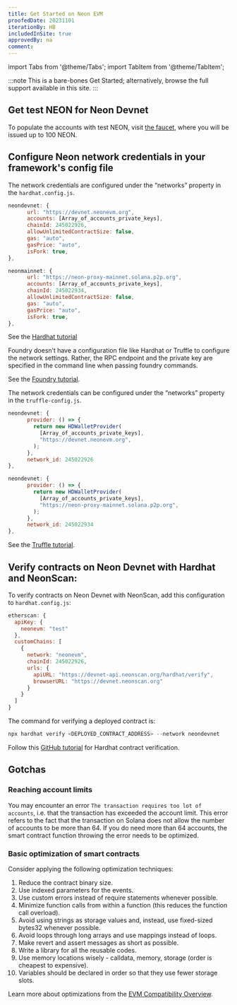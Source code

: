 ```yaml
---
title: Get Started on Neon EVM
proofedDate: 20231101
iterationBy: HB
includedInSite: true
approvedBy: na
comment:
---
```


import Tabs from '@theme/Tabs';
import TabItem from '@theme/TabItem';

:::note
This is a bare-bones Get Started; alternatively, browse the full support available in this site.
:::

## Get test NEON for Neon Devnet

To populate the accounts with test NEON, visit [the faucet](https://neonfaucet.org), where you will be issued up to 100 NEON.

## Configure Neon network credentials in your framework's config file

<Tabs>
  <TabItem value="Hardhat" label="Hardhat" default>

The network credentials are configured under the “networks” property in the `hardhat.config.js`.

<Tabs>
  <TabItem value="Devnet" label="Devnet" default>

```jsx
neondevnet: {
      url: "https://devnet.neonevm.org",
      accounts: [Array_of_accounts_private_keys],
      chainId: 245022926,
      allowUnlimitedContractSize: false,
      gas: "auto",
      gasPrice: "auto",
      isFork: true,
},
```

</TabItem>

<TabItem value="Mainnet" label="Mainnet" default>

```jsx
neonmainnet: {
      url: "https://neon-proxy-mainnet.solana.p2p.org",
      accounts: [Array_of_accounts_private_keys],
      chainId: 245022934,
      allowUnlimitedContractSize: false,
      gas: "auto",
      gasPrice: "auto",
      isFork: true,
},
```

</TabItem>
</Tabs>

See the [Hardhat tutorial](https://docs.neonfoundation.io/docs/developing/deploy_facilities/configure_hardhat)

<!-- Docusaurus issue with tabs -- links not rendering See the [Hardhat tutorial](/docs/deploy_facilities/configure_hardhat). -->

</TabItem>

<TabItem value="Foundry" label="Foundry" default>

Foundry doesn’t have a configuration file like Hardhat or Truffle to configure the network settings. Rather, the RPC endpoint and the private key are specified in the command line when passing foundry commands. 

See the [Foundry tutorial](https://github.com/neonlabsorg/neon-tutorials/tree/main/foundry).

</TabItem>

<TabItem value="Truffle" label="Truffle" default>

The network credentials can be configured under the “networks” property in the `truffle-config.js`.

<Tabs>
  <TabItem value="Devnet" label="Devnet" default>

```jsx
neondevnet: {
      provider: () => {
        return new HDWalletProvider(
          [Array_of_accounts_private_keys],
          "https://devnet.neonevm.org",
        );
      },
      network_id: 245022926
},
```

</TabItem>
<TabItem value="Mainnet" label="Mainnet" default>

```jsx
neondevnet: {
      provider: () => {
        return new HDWalletProvider(
          [Array_of_accounts_private_keys],
          "https://neon-proxy-mainnet.solana.p2p.org",
        );
      },
      network_id: 245022934
},
```

</TabItem>
</Tabs>

See the [Truffle tutorial](https://docs.neonfoundation.io/docs/developing/deploy_facilities/configure_truffle).

<!-- Docusaurus issue with relative links inside tabs>> See the [Truffle tutorial](/docs/developing/deploy_facilities/using_truffle). -->

</TabItem>
</Tabs>

## Verify contracts on Neon Devnet with Hardhat and NeonScan:

To verify contracts on Neon Devnet with NeonScan, add this configuration to `hardhat.config.js`:

```jsx
etherscan: {
  apiKey: {
    neonevm: "test"
  },
  customChains: [
    {
      network: "neonevm",
      chainId: 245022926,
      urls: {
        apiURL: "https://devnet-api.neonscan.org/hardhat/verify",
        browserURL: "https://devnet.neonscan.org"
      }
    }
  ]
}
```

The command for verifying a deployed contract is:

```jsx
npx hardhat verify <DEPLOYED_CONTRACT_ADDRESS> --network neondevnet
```

Follow this [GitHub tutorial](https://github.com/neonlabsorg/neon-tutorials/tree/main/hardhat) for Hardhat contract verification.

## Gotchas

### Reaching account limits

You may encounter an error `The transaction requires too lot of accounts`, i.e. that the transaction has exceeded the account limit. This error refers to the fact that the transaction on Solana does not allow the number of accounts to be more than 64. If you do need more than 64 accounts, the smart contract function throwing the error needs to be optimized.

### Basic optimization of smart contracts

Consider applying the following optimization techniques:

1. Reduce the contract binary size.
2. Use indexed parameters for the events.
3. Use custom errors instead of require statements whenever possible.
4. Minimize function calls from within a function (this reduces the function call overload).
5. Avoid using strings as storage values and, instead, use fixed-sized bytes32 whenever possible.
6. Avoid loops through long arrays and use mappings instead of loops.
7. Make revert and assert messages as short as possible.
8. Write a library for all the reusable codes.
9. Use memory locations wisely - calldata, memory, storage (order is cheapest to expensive).
10. Variables should be declared in order so that they use fewer storage slots.

Learn more about optimizations from the [EVM Compatibility Overview](/docs/evm_compatibility/overview).
